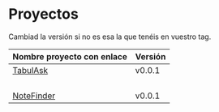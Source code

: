 # Proyectos

Cambiad la versión si no es esa la que tenéis en vuestro tag.

| Nombre proyecto con enlace                                              | Versión |
|-------------------------------------------------------------------------|---------|
| [TabulAsk](https://github.com/Curso-DA-Python-I/TabulAsk) | v0.0.1 |
| | |
| | |
| | |
| | |
| [NoteFinder](https://github.com/Python-V-AgilGRX/NoteFinder) | v0.0.1 |
